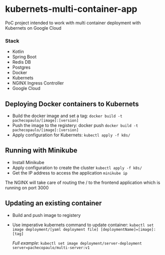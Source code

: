 # kubernets-multi-container-app

PoC project intended to work with multi container deployment with Kubernets on Google Cloud

### Stack
   * Kotlin
   * Spring Boot
   * Redis DB
   * Postgres
   * Docker
   * Kubernets
   * NGINX Ingress Controller
   * Google Cloud

## Deploying Docker containers to Kubernets 

* Build the docker image and set a tag: `docker build -t pachecopaulo/[image]:[version]`
* Push the image to the registery: docker push `docker build -t pachecopaulo/[image]:[version]`
* Apply configuration for Kubernets: `kubectl apply -f k8s/`

## Running with Minikube
* Install Minikube
* Apply configuration to create the cluster `kubectl apply -f k8s/`
* Get the IP address to access the application `minikube ip`

The NGINX will take care of routing the / to the frontend application which is running on port 3000

## Updating an existing container 
* Build and push image to registery
* Use imperative kubernets command to update container: `kubectl set image deployment/[yaml deployment file] [deploymentName]=[image]:[tag]` 

  *Full example*: `kubectl set image deployment/server-deployment server=pachecopaulo/multi-server:v1`
